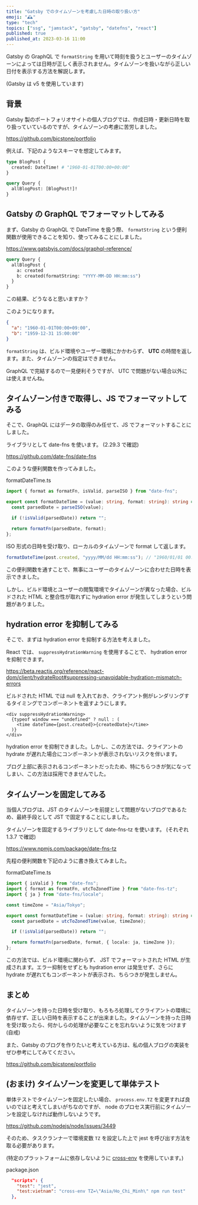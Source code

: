 ```yaml
---
title: "Gatsby でのタイムゾーンを考慮した日時の取り扱い方"
emoji: "🕰"
type: "tech"
topics: ["ssg", "jamstack", "gatsby", "datefns", "react"]
published: true
published_at: 2023-03-16 11:00
---
```


Gatsby の GraphQL で `formatString` を用いて時刻を扱うとユーザーのタイムゾーンによっては日時が正しく表示されません。タイムゾーンを扱いながら正しい日付を表示する方法を解説します。

(Gatsby は v5 を使用しています)

## 背景

Gatsby 製のポートフォリオサイトの個人ブログでは、作成日時・更新日時を取り扱っていているのですが、タイムゾーンの考慮に苦労しました。

https://github.com/bicstone/portfolio

例えば、下記のようなスキーマを想定してみます。

```graphql
type BlogPost {
  created: DateTime! # "1960-01-01T00:00+00:00"
}

query Query {
  allBlogPost: [BlogPost!]!
}
```

## Gatsby の GraphQL でフォーマットしてみる

まず、Gatsby の GraphQL で DateTime を扱う際、 `formatString` という便利関数が使用できることを知り、使ってみることにしました。

https://www.gatsbyjs.com/docs/graphql-reference/

```graphql
query Query {
  allBlogPost {
    a: created
    b: created(formatString: "YYYY-MM-DD HH:mm:ss")
  }
}
```

<!-- textlint-disable ja-technical-writing/ja-no-weak-phrase -->

この結果、どうなると思いますか？

<!-- textlint-enable -->

このようになります。

```json
{
  "a": "1960-01-01T00:00+09:00",
  "b": "1959-12-31 15:00:00"
}
```

`formatString` は、ビルド環境やユーザー環境にかかわらず、 **UTC** の時間を返します。また、タイムゾーンの指定はできません。

GraphQL で完結するので一見便利そうですが、 UTC で問題がない場合以外には使えませんね。

## タイムゾーン付きで取得し、JS でフォーマットしてみる

そこで、GraphQL にはデータの取得のみ任せて、JS でフォーマットすることにしました。

ライブラリとして date-fns を使います。 (2.29.3 で確認)

https://github.com/date-fns/date-fns

このような便利関数を作ってみました。

formatDateTime.ts

```ts
import { format as formatFn, isValid, parseISO } from "date-fns";

export const formatDateTime = (value: string, format: string): string => {
  const parsedDate = parseISO(value);

  if (!isValid(parsedDate)) return "";

  return formatFn(parsedDate, format);
};
```

ISO 形式の日時を受け取り、ローカルのタイムゾーンで format して返します。

```ts
formatDateTime(post.created, "yyyy/MM/dd HH:mm:ss"); // "1960/01/01 00:00:00"
```

この便利関数を通すことで、無事にユーザーのタイムゾーンに合わせた日時を表示できました。

しかし、ビルド環境とユーザーの閲覧環境でタイムゾーンが異なった場合、ビルドされた HTML と整合性が取れずに hydration error が発生してしまうという問題がありました。

## hydration error を抑制してみる

そこで、まずは hydration error を抑制する方法を考えました。

React では、 `suppressHydrationWarning` を使用することで、 hydration error を抑制できます。

https://beta.reactjs.org/reference/react-dom/client/hydrateRoot#suppressing-unavoidable-hydration-mismatch-errors

ビルドされた HTML では null を入れておき、クライアント側がレンダリングするタイミングでコンポーネントを返すようにします。

```tsx
<div suppressHydrationWarning>
  {typeof window === "undefined" ? null : (
    <time dateTime={post.created}>{createdDate}</time>
  )}
</div>
```

hydration error を抑制できました。しかし、この方法では、クライアントの hydrate が遅れた場合にコンポーネントが表示されないリスクを伴います。

ブログ上部に表示されるコンポーネントだったため、特にちらつきが気になってしまい、この方法は採用できませんでした。

## タイムゾーンを固定してみる

当個人ブログは、JST のタイムゾーンを前提として問題がないブログであるため、最終手段として JST で固定することにしました。

タイムゾーンを固定するライブラリとして date-fns-tz を使います。 (それぞれ 1.3.7 で確認)

https://www.npmjs.com/package/date-fns-tz

先程の便利関数を下記のように書き換えてみました。

formatDateTime.ts

```ts
import { isValid } from "date-fns";
import { format as formatFn, utcToZonedTime } from "date-fns-tz";
import { ja } from "date-fns/locale";

const timeZone = "Asia/Tokyo";

export const formatDateTime = (value: string, format: string): string => {
  const parsedDate = utcToZonedTime(value, timeZone);

  if (!isValid(parsedDate)) return "";

  return formatFn(parsedDate, format, { locale: ja, timeZone });
};
```

この方法では、ビルド環境に関わらず、 JST でフォーマットされた HTML が生成されます。エラー抑制をせずとも hydration error は発生せず、さらに hydrate が遅れてもコンポーネントが表示され、ちらつきが発生しません。

## まとめ

タイムゾーンを持った日時を受け取り、もろもろ処理してクライアントの環境に依存せず、正しい日時を表示することが出来ました。タイムゾーンを持った日時を受け取ったら、何かしらの処理が必要なことを忘れないように気をつけます (自戒)

また、Gatsby のブログを作りたいと考えている方は、私の個人ブログの実装をぜひ参考にしてみてください。

https://github.com/bicstone/portfolio

## (おまけ) タイムゾーンを変更して単体テスト

単体テストでタイムゾーンを固定したい場合、 `process.env.TZ` を変更すれば良いのではと考えてしまいがちなのですが、 node のプロセス実行前にタイムゾーンを設定しなければ動作しないようです。

https://github.com/nodejs/node/issues/3449

そのため、タスクランナーで環境変数 `TZ` を設定した上で jest を呼び出す方法を取る必要があります。

(特定のプラットフォームに依存しないように [cross-env](https://www.npmjs.com/package/cross-env) を使用しています。)

package.json

```json
  "scripts": {
    "test": "jest",
    "test:vietnam": "cross-env TZ=\"Asia/Ho_Chi_Minh\" npm run test"
  },
```
